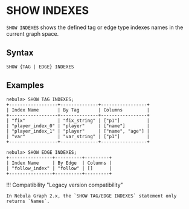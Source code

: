 # SHOW INDEXES

`SHOW INDEXES` shows the defined tag or edge type indexes names in the current graph space.

## Syntax

```ngql
SHOW {TAG | EDGE} INDEXES
```

## Examples

```ngql
nebula> SHOW TAG INDEXES;
+------------------+--------------+-----------------+
| Index Name       | By Tag       | Columns         |
+------------------+--------------+-----------------+
| "fix"            | "fix_string" | ["p1"]          |
| "player_index_0" | "player"     | ["name"]        |
| "player_index_1" | "player"     | ["name", "age"] |
| "var"            | "var_string" | ["p1"]          |
+------------------+--------------+-----------------+

nebula> SHOW EDGE INDEXES;
+----------------+----------+---------+
| Index Name     | By Edge  | Columns |
| "follow_index" | "follow" | []      |
+----------------+----------+---------+
```

!!! Compatibility "Legacy version compatibility"

    In Nebula Graph 2.x, the `SHOW TAG/EDGE INDEXES` statement only returns `Names`.
